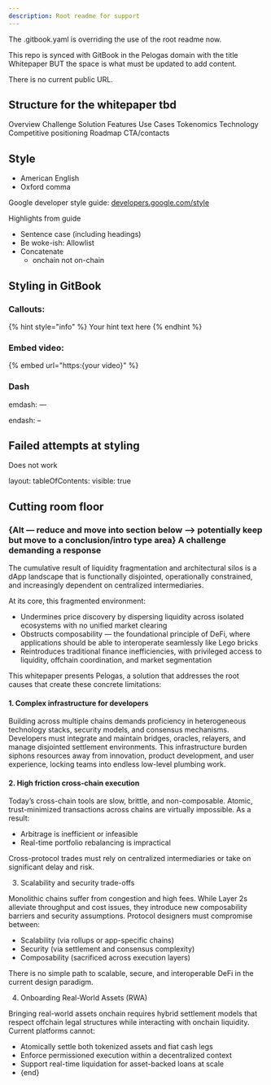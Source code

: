 ```yaml
---
description: Root readme for support
---
```


The .gitbook.yaml is overriding the use of the root readme now.

This repo is synced with GitBook in the Pelogas domain with the title Whitepaper BUT the space is what must be updated to add content.

There is no current public URL.


## Structure for the whitepaper tbd

Overview
Challenge
Solution
Features
Use Cases
Tokenomics
Technology
Competitive positioning
Roadmap
CTA/contacts


## Style

- American English
- Oxford comma

Google developer style guide: [developers.google.com/style](https://developers.google.com/style)

Highlights from guide

- Sentence case (including headings)
- Be woke-ish: Allowlist 
- Concatenate
	- onchain not on-chain

## Styling in GitBook

### Callouts:

{% hint style="info" %}
Your hint text here
{% endhint %}


### Embed video:
{% embed url="https:{your video}" %}

### Dash

emdash: &mdash;

endash: &ndash;

## Failed attempts at styling

Does not work

layout:
  tableOfContents:
    visible: true


## Cutting room floor


### {Alt — reduce and move into section below --> potentially keep but move to a conclusion/intro type area} A challenge demanding a response

The cumulative result of liquidity fragmentation and architectural silos is a dApp landscape that is functionally disjointed, operationally constrained, and increasingly dependent on centralized intermediaries.

At its core, this fragmented environment:

* Undermines price discovery by dispersing liquidity across isolated ecosystems with no unified market clearing
* Obstructs composability — the foundational principle of DeFi, where applications should be able to interoperate seamlessly like Lego bricks
* Reintroduces traditional finance inefficiencies, with privileged access to liquidity, offchain coordination, and market segmentation

This whitepaper presents Pelogas, a solution that addresses the root causes that create these concrete limitations:

#### 1. Complex infrastructure for developers

Building across multiple chains demands proficiency in heterogeneous technology stacks, security models, and consensus mechanisms. Developers must integrate and maintain bridges, oracles, relayers, and manage disjointed settlement environments. This infrastructure burden siphons resources away from innovation, product development, and user experience, locking teams into endless low-level plumbing work.

#### 2. High friction cross-chain execution

Today’s cross-chain tools are slow, brittle, and non-composable. Atomic, trust-minimized transactions across chains are virtually impossible. As a result:

* Arbitrage is inefficient or infeasible
* Real-time portfolio rebalancing is impractical

Cross-protocol trades must rely on centralized intermediaries or take on significant delay and risk.

3. Scalability and security trade-offs

Monolithic chains suffer from congestion and high fees. While Layer 2s alleviate throughput and cost issues, they introduce new composability barriers and security assumptions. Protocol designers must compromise between:

* Scalability (via rollups or app-specific chains)
* Security (via settlement and consensus complexity)
* Composability (sacrificed across execution layers)

There is no simple path to scalable, secure, and interoperable DeFi in the current design paradigm.

4. Onboarding Real-World Assets (RWA)

Bringing real-world assets onchain requires hybrid settlement models that respect offchain legal structures while interacting with onchain liquidity. Current platforms cannot:

* Atomically settle both tokenized assets and fiat cash legs
* Enforce permissioned execution within a decentralized context
* Support real-time liquidation for asset-backed loans at scale
* {end}
    